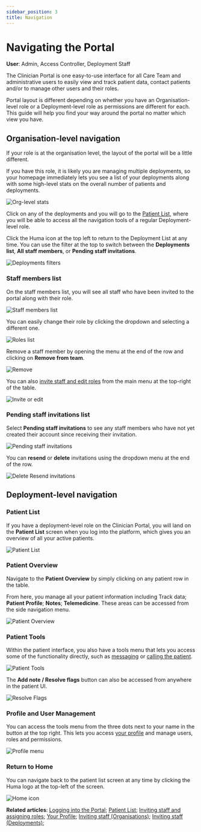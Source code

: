 ```yaml
---
sidebar_position: 3
title: Navigation
---
```

# Navigating the Portal
**User**: Admin, Access Controller, Deployment Staff

The Clinician Portal is one easy-to-use interface for all Care Team and administrative users to easily view and track patient data, contact patients and/or to manage other users and their roles.

Portal layout is different depending on whether you have an Organisation-level role or a Deployment-level role as permissions are different for each. This guide will help you find your way around the portal no matter which view you have.
## Organisation-level navigation
If your role is at the organisation level, the layout of the portal will be a little different.

If you have this role, it is likely you are managing multiple deployments, so your homepage immediately lets you see a list of your deployments along with some high-level stats on the overall number of patients and deployments.

![Org-level stats](./assets/Navigating01.png)

Click on any of the deployments and you will go to the [Patient List](https://github.com/huma-engineering/huma-docs/blob/37d9d23eea2914efa389744617f944d655b56e65/data-collection/Clinician%20Portal/Managing%20Patients/Patient%20list.md), where you will be able to access all the navigation tools of a regular Deployment-level role.

Click the Huma icon at the top left to return to the Deployment List at any time. You can use the filter at the top to switch between the **Deployments list**, **All staff members**, or **Pending staff invitations**.

![Deployments filters](./assets/Navigating02.png)

### Staff members list
On the staff members list, you will see all staff who have been invited to the portal along with their role.

![Staff members list](./assets/Navigating03.png)

You can easily change their role by clicking the dropdown and selecting a different one.

![Roles list](./assets/Navigating04.png)

Remove a staff member by opening the menu at the end of the row and clicking on **Remove from team**.

![Remove](./assets/Navigating05.png)

You can also [invite staff and edit roles](https://github.com/huma-engineering/huma-docs/blob/37d9d23eea2914efa389744617f944d655b56e65/data-collection/Clinician%20Portal/Roles%20and%20Permissions/Inviting%20staff%20and%20assigning%20roles.md) from the main menu at the top-right of the table.

![Invite or edit](./assets/Navigating06.png)

### Pending staff invitations list
Select **Pending staff invitations** to see any staff members who have not yet created their account since receiving their invitation. 

![Pending staff invitations](./assets/Navigating07.png)

You can **resend** or **delete** invitations using the dropdown menu at the end of the row.

![Delete Resend invitations](./assets/Navigating08.png)

## Deployment-level navigation
### Patient List
If you have a deployment-level role on the Clinician Portal, you will land on the **Patient List** screen when you log into the platform, which gives you an overview of all your active patients. 

![Patient List](./assets/Navigating09.png)

### Patient Overview
Navigate to the **Patient Overview** by simply clicking on any patient row in the table.

From here, you manage all your patient information including Track data; **Patient Profile**; **Notes**; **Telemedicine**. These areas can be accessed from the side navigation menu.

![Patient Overview](./assets/Navigating10.png)

### Patient Tools
Within the patient interface, you also have a tools menu that lets you access some of the functionality directly, such as [messaging](https://github.com/huma-engineering/huma-docs/blob/78848eea70840d624396e3a23423d2ca593824bb/data-collection/Clinician%20Portal/Telemedicine/Messaging%20patients.md) or [calling the patient](/data-collection/Clinician-Portal/Telemedicine/Calling-patients.md).

![Patient Tools](./assets/Navigating11.png)

The **Add note / Resolve flags** button can also be accessed from anywhere in the patient UI.

![Resolve Flags](./assets/Navigating12.png)

### Profile and User Management
You can access the tools menu from the three dots next to your name in the button at the top right. This lets you access [your profile](https://github.com/huma-engineering/huma-docs/blob/020cd505df6fd084bd6170435aa5638e7eeff16d/data-collection/Clinician%20Portal/Getting%20Started/Your%20Profile.md) and manage users, roles and permissions.

![Profile menu](./assets/Navigating13.png)

### Return to Home
You can navigate back to the patient list screen at any time by clicking the Huma logo at the top-left of the screen.

![Home icon](./assets/Navigating14.png)

**Related articles**: [Logging into the Portal](https://github.com/huma-engineering/huma-docs/blob/3deb505ce094485a689be204a20a8c4f8cffa64b/data-collection/Clinician%20Portal/Getting%20Started/Logging%20into%20the%20Portal.md); [Patient List](https://github.com/huma-engineering/huma-docs/blob/37d9d23eea2914efa389744617f944d655b56e65/data-collection/Clinician%20Portal/Managing%20Patients/Patient%20list.md); [Inviting staff and assigning roles](https://github.com/huma-engineering/huma-docs/blob/37d9d23eea2914efa389744617f944d655b56e65/data-collection/Clinician%20Portal/Roles%20and%20Permissions/Inviting%20staff%20and%20assigning%20roles.md); [Your Profile](https://github.com/huma-engineering/huma-docs/blob/020cd505df6fd084bd6170435aa5638e7eeff16d/data-collection/Clinician%20Portal/Getting%20Started/Your%20Profile.md); [Inviting staff (Organisations)](https://github.com/huma-engineering/huma-docs/blob/020cd505df6fd084bd6170435aa5638e7eeff16d/data-collection/Admin%20Portal/Managing%20Organisations/Inviting%20staff%20to%20an%20Organisation.md); [Inviting staff (Deployments)](https://github.com/huma-engineering/huma-docs/blob/37d9d23eea2914efa389744617f944d655b56e65/data-collection/Admin%20Portal/Managing%20Deployments/Tools%20and%20Navigation/Inviting%20Deployment%20Admins.md); 
